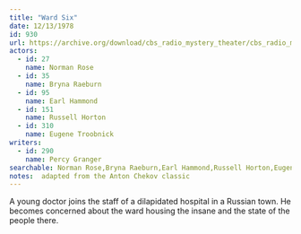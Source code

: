 ```yaml
---
title: "Ward Six"
date: 12/13/1978
id: 930
url: https://archive.org/download/cbs_radio_mystery_theater/cbs_radio_mystery_theater-0901-0950.zip/cbs_radio_mystery_theater-0901-0950%2Fcbsrmt_0930_ward_six.mp3
actors:  
  - id: 27
    name: Norman Rose  
  - id: 35
    name: Bryna Raeburn  
  - id: 95
    name: Earl Hammond  
  - id: 151
    name: Russell Horton  
  - id: 310
    name: Eugene Troobnick
writers:  
  - id: 290
    name: Percy Granger
searchable: Norman Rose,Bryna Raeburn,Earl Hammond,Russell Horton,Eugene Troobnick Percy Granger
notes:  adapted from the Anton Chekov classic
---
```

A young doctor joins the staff of a dilapidated hospital in a Russian town. He becomes concerned about the ward housing the insane and the state of the people there.